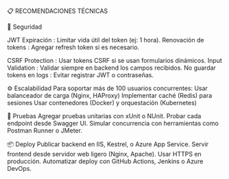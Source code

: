📋 RECOMENDACIONES TÉCNICAS

🔐 Seguridad

JWT Expiración : Limitar vida útil del token (ej: 1 hora).
Renovación de tokens : Agregar refresh token si es necesario.

CSRF Protection : Usar tokens CSRF si se usan formularios dinámicos.
Input Validation : Validar siempre en backend los campos recibidos.
No guardar tokens en logs : Evitar registrar JWT o contraseñas.

⚙️ Escalabilidad
Para soportar más de 100 usuarios concurrentes:
Usar balanceador de carga (Nginx, HAProxy)
Implementar caché (Redis) para sesiones
Usar contenedores (Docker) y orquestación (Kubernetes)

🧪 Pruebas
Agregar pruebas unitarias con xUnit o NUnit.
Probar cada endpoint desde Swagger UI.
Simular concurrencia con herramientas como Postman Runner o JMeter.

📦 Deploy
Publicar backend en IIS, Kestrel, o Azure App Service.
Servir frontend desde servidor web ligero (Nginx, Apache).
Usar HTTPS en producción.
Automatizar deploy con GitHub Actions, Jenkins o Azure DevOps.
